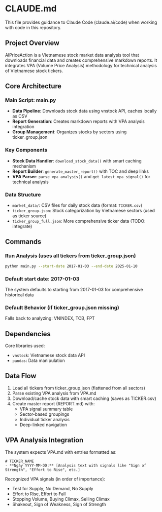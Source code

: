 # CLAUDE.md

This file provides guidance to Claude Code (claude.ai/code) when working with code in this repository.

## Project Overview

AIPriceAction is a Vietnamese stock market data analysis tool that downloads financial data and creates comprehensive markdown reports. It integrates VPA (Volume Price Analysis) methodology for technical analysis of Vietnamese stock tickers.

## Core Architecture

### Main Script: main.py
- **Data Pipeline**: Downloads stock data using vnstock API, caches locally as CSV
- **Report Generation**: Creates markdown reports with VPA analysis integration
- **Group Management**: Organizes stocks by sectors using ticker_group.json

### Key Components
- **Stock Data Handler**: `download_stock_data()` with smart caching mechanism
- **Report Builder**: `generate_master_report()` with TOC and deep links
- **VPA Parser**: `parse_vpa_analysis()` and `get_latest_vpa_signal()` for technical analysis

### Data Structure
- `market_data/`: CSV files for daily stock data (format: `TICKER.csv`)
- `ticker_group.json`: Stock categorization by Vietnamese sectors (used as ticker source)
- `ticker_group_full.json`: More comprehensive ticker data (TODO: integrate)

## Commands

### Run Analysis (uses all tickers from ticker_group.json)
```bash
python main.py --start-date 2017-01-03 --end-date 2025-01-10
```

### Default start date: 2017-01-03
The system defaults to starting from 2017-01-03 for comprehensive historical data

### Default Behavior (if ticker_group.json missing)
Falls back to analyzing: VNINDEX, TCB, FPT

## Dependencies

Core libraries used:
- `vnstock`: Vietnamese stock data API
- `pandas`: Data manipulation

## Data Flow

1. Load all tickers from ticker_group.json (flattened from all sectors)
2. Parse existing VPA analysis from VPA.md
3. Download/cache stock data with smart caching (saves as TICKER.csv)
4. Create master report (REPORT.md) with:
   - VPA signal summary table
   - Sector-based groupings
   - Individual ticker analysis
   - Deep-linked navigation

## VPA Analysis Integration

The system expects VPA.md with entries formatted as:
```
# TICKER_NAME
- **Ngày YYYY-MM-DD:** [Analysis text with signals like "Sign of Strength", "Effort to Rise", etc.]
```

Recognized VPA signals (in order of importance):
- Test for Supply, No Demand, No Supply
- Effort to Rise, Effort to Fall  
- Stopping Volume, Buying Climax, Selling Climax
- Shakeout, Sign of Weakness, Sign of Strength